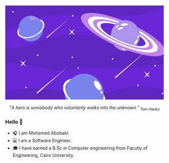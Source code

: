 <p align="center" text-align="center">
  <img width="600" height="300" src="unknown.webp">
</p>
  
<p align="center">
"<em>A hero is somebody who voluntarily walks into the unknown."</em> <sub>Tom Hanks</sub> 
</p>

### Hello 👋
- 🎧 I am Mohamed Abobakr.
- 💻 I am a Software Engineer.
- 🎓 I have earned a B.Sc in Computer engineering from Facutly of Engineering, Cairo University.
  



